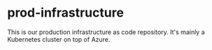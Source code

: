 # prod-infrastructure
This is our production infrastructure as code repository. It's mainly a Kubernetes cluster on top of Azure.
